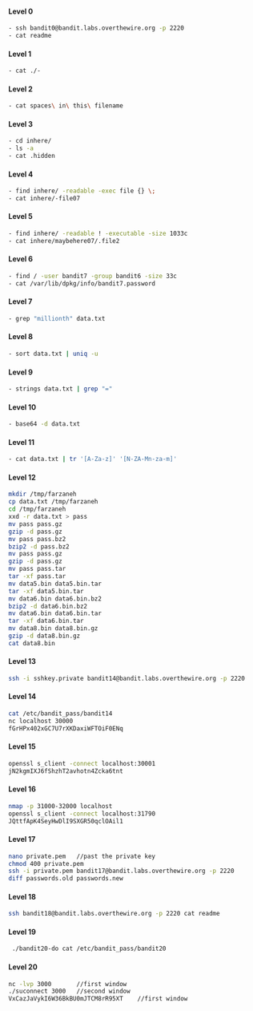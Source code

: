 #### Level 0

```sh
- ssh bandit0@bandit.labs.overthewire.org -p 2220
- cat readme
```

#### Level 1

```sh
- cat ./-
```

#### Level 2

```sh
- cat spaces\ in\ this\ filename
```

#### Level 3

```sh
- cd inhere/
- ls -a
- cat .hidden
```

#### Level 4

```sh
- find inhere/ -readable -exec file {} \;
- cat inhere/-file07
```

#### Level 5

```sh
- find inhere/ -readable ! -executable -size 1033c
- cat inhere/maybehere07/.file2
```

#### Level 6

```sh
- find / -user bandit7 -group bandit6 -size 33c
- cat /var/lib/dpkg/info/bandit7.password
```

#### Level 7

```sh
- grep "millionth" data.txt
```

#### Level 8

```sh
- sort data.txt | uniq -u
```

#### Level 9

```sh
- strings data.txt | grep "="
```

#### Level 10

```sh
- base64 -d data.txt
```

#### Level 11

```sh
- cat data.txt | tr '[A-Za-z]' '[N-ZA-Mn-za-m]'
```

#### Level 12

```sh
mkdir /tmp/farzaneh
cp data.txt /tmp/farzaneh
cd /tmp/farzaneh
xxd -r data.txt > pass
mv pass pass.gz
gzip -d pass.gz
mv pass pass.bz2
bzip2 -d pass.bz2
mv pass pass.gz
gzip -d pass.gz
mv pass pass.tar
tar -xf pass.tar
mv data5.bin data5.bin.tar
tar -xf data5.bin.tar
mv data6.bin data6.bin.bz2
bzip2 -d data6.bin.bz2
mv data6.bin data6.bin.tar
tar -xf data6.bin.tar
mv data8.bin data8.bin.gz
gzip -d data8.bin.gz
cat data8.bin
```

#### Level 13

```sh
ssh -i sshkey.private bandit14@bandit.labs.overthewire.org -p 2220

```

#### Level 14

```sh
cat /etc/bandit_pass/bandit14
nc localhost 30000
fGrHPx402xGC7U7rXKDaxiWFTOiF0ENq
```

#### Level 15

```sh
openssl s_client -connect localhost:30001
jN2kgmIXJ6fShzhT2avhotn4Zcka6tnt
```

#### Level 16

```sh
nmap -p 31000-32000 localhost
openssl s_client -connect localhost:31790
JQttfApK4SeyHwDlI9SXGR50qclOAil1
```

#### Level 17

```sh
nano private.pem   //past the private key
chmod 400 private.pem
ssh -i private.pem bandit17@bandit.labs.overthewire.org -p 2220
diff passwords.old passwords.new
```

#### Level 18

```sh
ssh bandit18@bandit.labs.overthewire.org -p 2220 cat readme
```

#### Level 19

```sh
 ./bandit20-do cat /etc/bandit_pass/bandit20
```

#### Level 20

```sh
nc -lvp 3000       //first window
./suconnect 3000   //second window
VxCazJaVykI6W36BkBU0mJTCM8rR95XT    //first window
```
